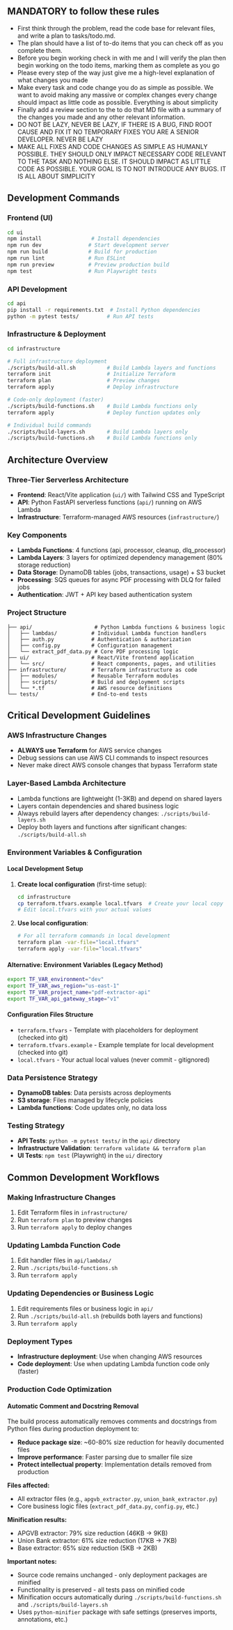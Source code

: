 ## MANDATORY to follow these rules
  - First think through the problem, read the code base for relevant files, and write a plan to tasks/todo.md.
  - The plan should have a list of to-do items that you can check off as you complete them.
  - Before you begin working check in with me and I will verify the plan then begin working on the todo items, marking them as complete as you go 
  - Please every step of the way just give me a high-level explanation of what changes you made
  - Make every task and code change you do as simple as possible. We want to avoid making any massive or complex changes every change should impact as little code as possible. Everything is about simplicity 
  - Finally add a review section to the to do that MD file with a summary of the changes you made and any other relevant information. 
  - DO NOT BE LAZY, NEVER BE LAZY, IF THERE IS A BUG, FIND ROOT CAUSE AND FIX IT NO TEMPORARY FIXES YOU ARE A SENIOR DEVELOPER. NEVER BE LAZY 
  - MAKE ALL FIXES AND CODE CHANGES AS SIMPLE AS HUMANLY POSSIBLE. THEY SHOULD ONLY IMPACT NECESSARY CODE RELEVANT TO THE TASK AND NOTHING ELSE. IT SHOULD IMPACT AS LITTLE CODE AS POSSIBLE. YOUR GOAL IS TO NOT INTRODUCE ANY BUGS. IT IS ALL ABOUT SIMPLICITY

## Development Commands

### Frontend (UI)
```bash
cd ui
npm install                # Install dependencies
npm run dev               # Start development server
npm run build             # Build for production
npm run lint              # Run ESLint
npm run preview           # Preview production build
npm test                  # Run Playwright tests
```

### API Development
```bash
cd api
pip install -r requirements.txt  # Install Python dependencies
python -m pytest tests/         # Run API tests
```

### Infrastructure & Deployment
```bash
cd infrastructure

# Full infrastructure deployment
./scripts/build-all.sh          # Build Lambda layers and functions
terraform init                  # Initialize Terraform
terraform plan                  # Preview changes
terraform apply                 # Deploy infrastructure

# Code-only deployment (faster)
./scripts/build-functions.sh    # Build Lambda functions only
terraform apply                 # Deploy function updates only

# Individual build commands
./scripts/build-layers.sh       # Build Lambda layers only
./scripts/build-functions.sh    # Build Lambda functions only
```

## Architecture Overview

### Three-Tier Serverless Architecture
- **Frontend**: React/Vite application (`ui/`) with Tailwind CSS and TypeScript
- **API**: Python FastAPI serverless functions (`api/`) running on AWS Lambda
- **Infrastructure**: Terraform-managed AWS resources (`infrastructure/`)

### Key Components
- **Lambda Functions**: 4 functions (api, processor, cleanup, dlq_processor)
- **Lambda Layers**: 3 layers for optimized dependency management (80% storage reduction)
- **Data Storage**: DynamoDB tables (jobs, transactions, usage) + S3 bucket
- **Processing**: SQS queues for async PDF processing with DLQ for failed jobs
- **Authentication**: JWT + API key based authentication system

### Project Structure
```
├── api/                    # Python Lambda functions & business logic
│   ├── lambdas/           # Individual Lambda function handlers
│   ├── auth.py            # Authentication & authorization
│   ├── config.py          # Configuration management
│   └── extract_pdf_data.py # Core PDF processing logic
├── ui/                    # React/Vite frontend application
│   └── src/               # React components, pages, and utilities
├── infrastructure/        # Terraform infrastructure as code
│   ├── modules/           # Reusable Terraform modules
│   ├── scripts/           # Build and deployment scripts
│   └── *.tf               # AWS resource definitions
└── tests/                 # End-to-end tests
```

## Critical Development Guidelines

### AWS Infrastructure Changes
- **ALWAYS use Terraform** for AWS service changes
- Debug sessions can use AWS CLI commands to inspect resources
- Never make direct AWS console changes that bypass Terraform state

### Layer-Based Lambda Architecture
- Lambda functions are lightweight (1-3KB) and depend on shared layers
- Layers contain dependencies and shared business logic
- Always rebuild layers after dependency changes: `./scripts/build-layers.sh`
- Deploy both layers and functions after significant changes: `./scripts/build-all.sh`

### Environment Variables & Configuration

#### Local Development Setup
1. **Create local configuration** (first-time setup):
   ```bash
   cd infrastructure
   cp terraform.tfvars.example local.tfvars  # Create your local copy
   # Edit local.tfvars with your actual values
   ```

2. **Use local configuration**:
   ```bash
   # For all terraform commands in local development
   terraform plan -var-file="local.tfvars"
   terraform apply -var-file="local.tfvars"
   ```

#### Alternative: Environment Variables (Legacy Method)
```bash
export TF_VAR_environment="dev"
export TF_VAR_aws_region="us-east-1"
export TF_VAR_project_name="pdf-extractor-api"
export TF_VAR_api_gateway_stage="v1"
```

#### Configuration Files Structure
- `terraform.tfvars` - Template with placeholders for deployment (checked into git)
- `terraform.tfvars.example` - Example template for local development (checked into git)
- `local.tfvars` - Your actual local values (never commit - gitignored)

### Data Persistence Strategy
- **DynamoDB tables**: Data persists across deployments
- **S3 storage**: Files managed by lifecycle policies
- **Lambda functions**: Code updates only, no data loss

### Testing Strategy
- **API Tests**: `python -m pytest tests/` in the `api/` directory
- **Infrastructure Validation**: `terraform validate && terraform plan`
- **UI Tests**: `npm test` (Playwright) in the `ui/` directory

## Common Development Workflows

### Making Infrastructure Changes
1. Edit Terraform files in `infrastructure/`
2. Run `terraform plan` to preview changes
3. Run `terraform apply` to deploy changes

### Updating Lambda Function Code
1. Edit handler files in `api/lambdas/`
2. Run `./scripts/build-functions.sh`
3. Run `terraform apply`

### Updating Dependencies or Business Logic
1. Edit requirements files or business logic in `api/`
2. Run `./scripts/build-all.sh` (rebuilds both layers and functions)
3. Run `terraform apply`

### Deployment Types
- **Infrastructure deployment**: Use when changing AWS resources
- **Code deployment**: Use when updating Lambda function code only (faster)

### Production Code Optimization

#### Automatic Comment and Docstring Removal
The build process automatically removes comments and docstrings from Python files during production deployment to:
- **Reduce package size**: ~60-80% size reduction for heavily documented files
- **Improve performance**: Faster parsing due to smaller file size
- **Protect intellectual property**: Implementation details removed from production

**Files affected:**
- All extractor files (e.g., `apgvb_extractor.py`, `union_bank_extractor.py`)
- Core business logic files (`extract_pdf_data.py`, `config.py`, etc.)

**Minification results:**
- APGVB extractor: 79% size reduction (46KB → 9KB)
- Union Bank extractor: 61% size reduction (17KB → 7KB)
- Base extractor: 65% size reduction (5KB → 2KB)

**Important notes:**
- Source code remains unchanged - only deployment packages are minified
- Functionality is preserved - all tests pass on minified code
- Minification occurs automatically during `./scripts/build-functions.sh` and `./scripts/build-layers.sh`
- Uses `python-minifier` package with safe settings (preserves imports, annotations, etc.)

#